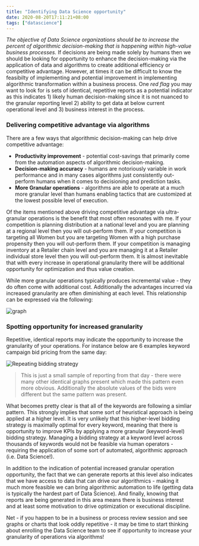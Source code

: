 ```yaml
---
title: "Identifying Data Science opportunity"
date: 2020-08-20T17:11:21+08:00
tags: ["datascience"]
---
```


*The objective of Data Science organizations should be to increase the percent of algorithmic decision-making that is happening within high-value business processes.*  If decisions are being made solely by humans then we should be looking for opportunity to enhance the decision-making via the application of data and algorithms to create additional efficiency or competitive advantage.  However, at times it can be difficult to know the feasibilty of implementing and potential improvement in implementing algorithmic transformation within a business process.  One *red flag* you may want to look for is sets of identical, repetitive reports as a potential indicator as this indicates 1) likely human decision-making since it is not nuanced to the granular reporting level 2) ability to get data at below current operational level and 3) business interest in the process.

### Delivering competitive advantage via algorithms

There are a few ways that algorithmic decision-making can help drive competitive advantage:

* **Productivity improvement** - potential cost-savings that primarily come from the automation aspects of algorithmic decision-making.
* **Decision-making accuracy** - humans are notoriously variable in work performance and in many cases algorithms just consistently out-perform humans when it comes to decisioning and prediction tasks.
* **More Granular operations** - algorithms are able to operate at a much more granular level than humans enabling tactics that are customized at the lowest possible level of execution.

Of the items mentioned above driving competitive advantage via ultra-granular operations is the benefit that most often resonates with me.  If your competition is planning distribution at a national level and you are planning at a regional level then you will out-perform them.  If your competition is targeting all Women but you are targeting Women with a high purchase propensity then you will out-perform them.  If your competition is managing inventory at a Retailer chain level and you are managing it at a Retailer individual store level then you will out-perform them.  It is almost inevitable that with every increase in operational granularity there will be additional opportunity for optimization and thus value creation.

While more granular operations typically produces incremental value - they do often come with additional cost.  Additionally the advantages incurred via increased granularity are often diminishing at each level.  This relationship can be expressed via the following:  

![graph](/images/graph-gran-vs-cost.png)

### Spotting opportunity for increased granularity

Repetitive, identical reports may indicate the opportunity to increase the granularity of your operations.  For instance below are 6 examples keyword campaign bid pricing from the same day:

![Repeating bidding strategy](/images/repeating-pattern-operations.png)

> This is just a small sample of reporting from that day - there were many other identical graphs present which made this pattern even more obvious.  Additionally the absolute values of the bids were different but the same pattern was present.

What becomes pretty clear is that all of the keywords are following a simliar pattern.  This strongly implies that some sort of heuristical approach is being applied at a higher level.  It is very unlikely that this higher-level bidding strategy is maximally optimal for every keyword, meaning that there is opportunity to improve KPIs by applying a more granular (keyword-level) bidding strategy.  Managing a bidding strategy at a keyword level across thousands of keywords would not be feasible via human operators - requiring the application of some sort of automated, algorithmic approach (i.e. Data Science!).

In addition to the indication of potential increased granular operation opportunity, the fact that we can generate reports at this level also indicates that we have access to data that can drive our algorithmics - making it much more feasible we can bring algorithmic automation to life (getting data is typically the hardest part of Data Science).  And finally, knowing that reports are being generated in this area means there is business interest and at least some motivation to drive optimization or executional discipline.

Net - if you happen to be in a business or process review session and see graphs or charts that look oddly repetitive - it may be time to start thinking about enrolling the Data Science team to see if opportunity to increase your granularity of operations via algorithms!